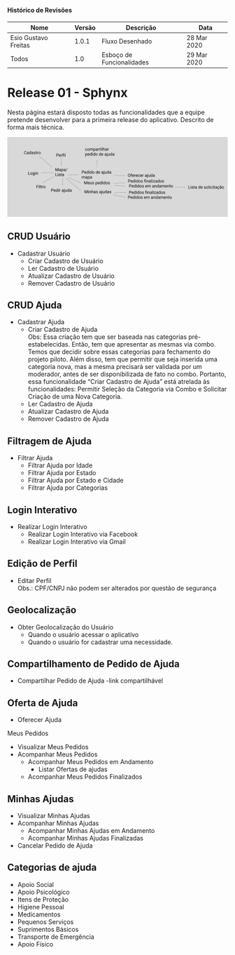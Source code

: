 <br>
<br>

#### Histórico de Revisões
|Nome |  Versão | Descrição |  Data    |
|-----------------------------------|--------------------|---------------|-----------------|
| Esio Gustavo Freitas | 1.0.1 | Fluxo Desenhado |28 Mar 2020 |
| Todos | 1.0 | Esboço de Funcionalidades |29 Mar 2020 |

# Release 01 - Sphynx

Nesta página estará disposto todas as funcionalidades que a equipe pretende desenvolver para a primeira release do aplicativo. Descrito de forma mais técnica.

![V1_Fluxo Desenhado](V1_Fluxo_Desenhado.jpg)

## CRUD Usuário
- Cadastrar Usuário
    - Criar Cadastro de Usuário
    - Ler Cadastro de Usuário
    - Atualizar Cadastro de Usuário
    - Remover Cadastro de Usuário

## CRUD Ajuda
- Cadastrar Ajuda
    - Criar Cadastro de Ajuda <br>
 Obs: Essa criação tem que ser baseada nas categorias pré-estabelecidas. Então, tem que apresentar as mesmas via combo. Temos que decidir sobre essas categorias para fechamento do projeto piloto. Além disso, tem que permitir que seja inserida uma categoria nova, mas a mesma precisará ser validada por um moderador, antes de ser disponibilizada de fato no combo. Portanto, essa funcionalidade “Criar Cadastro de Ajuda” está atrelada às funcionalidades: Permitir Seleção da Categoria via Combo e Solicitar Criação de uma Nova Categoria.
    - Ler Cadastro de Ajuda
    - Atualizar Cadastro de Ajuda
    - Remover Cadastro de Ajuda

## Filtragem de Ajuda
- Filtrar Ajuda
    - Filtrar Ajuda por Idade
    - Filtrar Ajuda por Estado
    - Filtrar Ajuda por Estado e Cidade
    - Filtrar Ajuda por Categorias

## Login Interativo
- Realizar Login Interativo
    - Realizar Login Interativo via Facebook
    - Realizar Login Interativo via Gmail

## Edição de Perfil
- Editar Perfil <br>
Obs.: CPF/CNPJ não podem ser alterados por questão de segurança

## Geolocalização
- Obter Geolocalização do Usuário
	- Quando o usuário acessar o aplicativo
	- Quando o usuário for cadastrar uma necessidade.


## Compartilhamento de Pedido de Ajuda
- Compartilhar Pedido de Ajuda
	-link compartilhável

## Oferta de Ajuda
- Oferecer Ajuda

Meus Pedidos
- Visualizar Meus Pedidos
- Acompanhar Meus Pedidos
	- Acompanhar Meus Pedidos em Andamento
      - Listar Ofertas de ajudas
	- Acompanhar Meus Pedidos Finalizados

## Minhas Ajudas
- Visualizar Minhas Ajudas
- Acompanhar Minhas Ajudas
    - Acompanhar Minhas Ajudas em Andamento
    - Acompanhar Minhas Ajudas Finalizadas
- Cancelar Pedido de Ajuda

## Categorias de ajuda
- Apoio Social
- Apoio Psicológico
- Itens de Proteção
- Higiene Pessoal
- Medicamentos
- Pequenos Serviços
- Suprimentos Básicos
- Transporte de Emergência
- Apoio Físico

